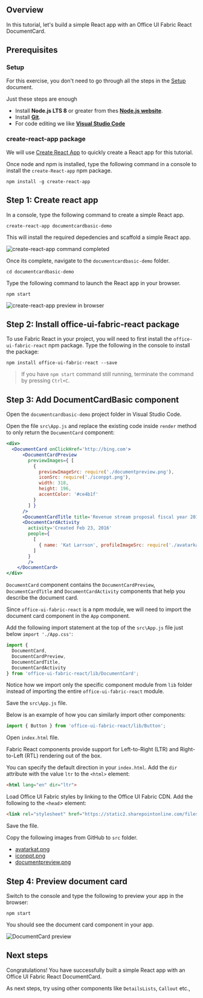 ## Overview
In this tutorial, let's build a simple React app with an Office UI Fabric React DocumentCard.

## Prerequisites
### Setup
For this exercise, you don't need to go through all the steps in the [Setup](../Contributing/Setup.md) document.

Just these steps are enough

- Install **Node.js LTS 8** or greater from thes **[Node.js website](https://nodejs.org/en/)**.
- Install **[Git](https://git-scm.com/)**.
- For code editing we like **[Visual Studio Code ](https://code.visualstudio.com/)**

### create-react-app package
We will use [Create React App](https://facebook.github.io/react/blog/2016/07/22/create-apps-with-no-configuration.html) to quickly create a React app for this tutorial.

Once node and npm is installed, type the following command in a console to install the `create-React-app` npm package.

```
npm install -g create-react-app
```

## Step 1: Create react app
In a console, type the following command to create a simple React app.

```
create-react-app documentcardbasic-demo
```

This will install the required depedencies and scaffold a simple React app.

![create-react-app command completed](../images/create-react-app-created.png)

Once its complete, navigate to the `documentcardbasic-demo` folder.

```
cd documentcardbasic-demo
```

Type the following command to launch the React app in your browser.

```
npm start
```

![create-react-app preview in browser](../images/create-react-app-preview.png)

## Step 2: Install office-ui-fabric-react package
To use Fabric React in your project, you will need to first install the `office-ui-fabric-react` npm package. Type the following in the console to install the package:

```
npm install office-ui-fabric-react --save
```

>If you have `npm start` command still running, terminate the command by pressing `Ctrl+C`.

## Step 3: Add DocumentCardBasic component
Open the `documentcardbasic-demo` project folder in Visual Studio Code.

Open the file `src\App.js` and replace the existing code inside `render` method to only return the `DocumentCard` component:

```jsx
<div>
  <DocumentCard onClickHref='http://bing.com'>
      <DocumentCardPreview
        previewImages={ [
          {
            previewImageSrc: require('./documentpreview.png'),
            iconSrc: require('./iconppt.png'),
            width: 318,
            height: 196,
            accentColor: '#ce4b1f'
          }
        ] }
      />
      <DocumentCardTitle title='Revenue stream proposal fiscal year 2016 version02.pptx'/>
      <DocumentCardActivity
        activity='Created Feb 23, 2016'
        people={
          [
            { name: 'Kat Larrson', profileImageSrc: require('./avatarkat.png') }
          ]
        }
        />
    </DocumentCard>
</div>
```
`DocumentCard` component contains the `DocumentCardPreview`, `DocumentCardTitle` and `DocumentCardActivity` components that help you describe the document card.

Since `office-ui-fabric-react` is a npm module, we will need to import the document card component in the `App` component.

Add the following import statement at the top of the `src\App.js` file just below `import './App.css'`:

```js
import {
  DocumentCard,
  DocumentCardPreview,
  DocumentCardTitle,
  DocumentCardActivity
} from 'office-ui-fabric-react/lib/DocumentCard';
```

Notice how we import only the specific component module from `lib` folder instead of importing the entire `office-ui-fabric-react` module.

Save the `src\App.js` file.

Below is an example of how you can similarly import other components:

```js
import { Button } from 'office-ui-fabric-react/lib/Button';
```

Open `index.html` file.

Fabric React components provide support for Left-to-Right (LTR) and Right-to-Left (RTL) rendering out of the box.

You can specify the default direction in your `index.html`. Add the `dir` attribute with the value `ltr` to the `<html>` element:

```html
<html lang="en" dir="ltr">
```

Load Office UI Fabric styles by linking to the Office UI Fabric CDN. Add the following to the `<head`> element:

```html
<link rel="stylesheet" href="https://static2.sharepointonline.com/files/fabric/office-ui-fabric-core/9.2.0/css/fabric.min.css">
```

Save the file.

Copy the following images from GitHub to `src` folder.
* [avatarkat.png](../images/avatarkat.png)
* [iconppt.png](../images/iconppt.png)
* [documentpreview.png](../images/documentpreview.png)

## Step 4: Preview document card
Switch to the console and type the following to preview your app in the browser:

```
npm start
```

You should see the document card component in your app.

![DocumentCard preview](../images/react-app-doccard-preview.png)

## Next steps
Congratulations! You have successfully built a simple React app with an Office UI Fabric React DocumentCard.

As next steps, try using other components like `DetailsLists`, `Callout` etc.,


